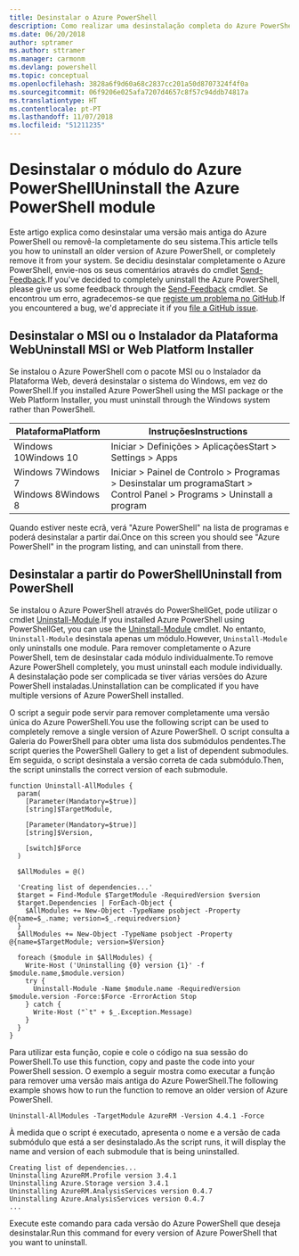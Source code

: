 ```yaml
---
title: Desinstalar o Azure PowerShell
description: Como realizar uma desinstalação completa do Azure PowerShell
ms.date: 06/20/2018
author: sptramer
ms.author: sttramer
ms.manager: carmonm
ms.devlang: powershell
ms.topic: conceptual
ms.openlocfilehash: 3828a6f9d60a68c2837cc201a50d8707324f4f0a
ms.sourcegitcommit: 06f9206e025afa7207d4657c8f57c94ddb74817a
ms.translationtype: HT
ms.contentlocale: pt-PT
ms.lasthandoff: 11/07/2018
ms.locfileid: "51211235"
---
```

# <a name="uninstall-the-azure-powershell-module"></a><span data-ttu-id="ddcfa-103">Desinstalar o módulo do Azure PowerShell</span><span class="sxs-lookup"><span data-stu-id="ddcfa-103">Uninstall the Azure PowerShell module</span></span>

<span data-ttu-id="ddcfa-104">Este artigo explica como desinstalar uma versão mais antiga do Azure PowerShell ou removê-la completamente do seu sistema.</span><span class="sxs-lookup"><span data-stu-id="ddcfa-104">This article tells you how to uninstall an older version of Azure PowerShell, or completely remove it from your system.</span></span> <span data-ttu-id="ddcfa-105">Se decidiu desinstalar completamente o Azure PowerShell, envie-nos os seus comentários através do cmdlet [Send-Feedback](/powershell/module/azurerm.profile/send-feedback).</span><span class="sxs-lookup"><span data-stu-id="ddcfa-105">If you've decided to completely uninstall the Azure PowerShell, please give us some feedback through the [Send-Feedback](/powershell/module/azurerm.profile/send-feedback) cmdlet.</span></span>
<span data-ttu-id="ddcfa-106">Se encontrou um erro, agradecemos-se que [registe um problema no GitHub](https://github.com/azure/azure-powershell/issues).</span><span class="sxs-lookup"><span data-stu-id="ddcfa-106">If you encountered a bug, we'd appreciate it if you [file a GitHub issue](https://github.com/azure/azure-powershell/issues).</span></span>

## <a name="uninstall-msi-or-web-platform-installer"></a><span data-ttu-id="ddcfa-107">Desinstalar o MSI ou o Instalador da Plataforma Web</span><span class="sxs-lookup"><span data-stu-id="ddcfa-107">Uninstall MSI or Web Platform Installer</span></span>

<span data-ttu-id="ddcfa-108">Se instalou o Azure PowerShell com o pacote MSI ou o Instalador da Plataforma Web, deverá desinstalar o sistema do Windows, em vez do PowerShell.</span><span class="sxs-lookup"><span data-stu-id="ddcfa-108">If you installed Azure PowerShell using the MSI package or the Web Platform Installer, you must uninstall through the Windows system rather than PowerShell.</span></span>

| <span data-ttu-id="ddcfa-109">Plataforma</span><span class="sxs-lookup"><span data-stu-id="ddcfa-109">Platform</span></span> | <span data-ttu-id="ddcfa-110">Instruções</span><span class="sxs-lookup"><span data-stu-id="ddcfa-110">Instructions</span></span> |
|----------|--------------|
| <span data-ttu-id="ddcfa-111">Windows 10</span><span class="sxs-lookup"><span data-stu-id="ddcfa-111">Windows 10</span></span> | <span data-ttu-id="ddcfa-112">Iniciar > Definições > Aplicações</span><span class="sxs-lookup"><span data-stu-id="ddcfa-112">Start > Settings > Apps</span></span> |
| <span data-ttu-id="ddcfa-113">Windows 7</span><span class="sxs-lookup"><span data-stu-id="ddcfa-113">Windows 7</span></span> </br><span data-ttu-id="ddcfa-114">Windows 8</span><span class="sxs-lookup"><span data-stu-id="ddcfa-114">Windows 8</span></span> | <span data-ttu-id="ddcfa-115">Iniciar > Painel de Controlo > Programas > Desinstalar um programa</span><span class="sxs-lookup"><span data-stu-id="ddcfa-115">Start > Control Panel > Programs > Uninstall a program</span></span> |

<span data-ttu-id="ddcfa-116">Quando estiver neste ecrã, verá "Azure PowerShell" na lista de programas e poderá desinstalar a partir daí.</span><span class="sxs-lookup"><span data-stu-id="ddcfa-116">Once on this screen you should see "Azure PowerShell" in the program listing, and can uninstall from there.</span></span>

## <a name="uninstall-from-powershell"></a><span data-ttu-id="ddcfa-117">Desinstalar a partir do PowerShell</span><span class="sxs-lookup"><span data-stu-id="ddcfa-117">Uninstall from PowerShell</span></span>

<span data-ttu-id="ddcfa-118">Se instalou o Azure PowerShell através do PowerShellGet, pode utilizar o cmdlet [Uninstall-Module](/powershell/module/powershellget/uninstall-module).</span><span class="sxs-lookup"><span data-stu-id="ddcfa-118">If you installed Azure PowerShell using PowerShellGet, you can use the [Uninstall-Module](/powershell/module/powershellget/uninstall-module) cmdlet.</span></span> <span data-ttu-id="ddcfa-119">No entanto, `Uninstall-Module` desinstala apenas um módulo.</span><span class="sxs-lookup"><span data-stu-id="ddcfa-119">However, `Uninstall-Module` only uninstalls one module.</span></span> <span data-ttu-id="ddcfa-120">Para remover completamente o Azure PowerShell, tem de desinstalar cada módulo individualmente.</span><span class="sxs-lookup"><span data-stu-id="ddcfa-120">To remove Azure PowerShell completely, you must uninstall each module individually.</span></span> <span data-ttu-id="ddcfa-121">A desinstalação pode ser complicada se tiver várias versões do Azure PowerShell instaladas.</span><span class="sxs-lookup"><span data-stu-id="ddcfa-121">Uninstallation can be complicated if you have multiple versions of Azure PowerShell installed.</span></span>

<span data-ttu-id="ddcfa-122">O script a seguir pode servir para remover completamente uma versão única do Azure PowerShell.</span><span class="sxs-lookup"><span data-stu-id="ddcfa-122">You use the following script can be used to completely remove a single version of Azure PowerShell.</span></span> <span data-ttu-id="ddcfa-123">O script consulta a Galeria do PowerShell para obter uma lista dos submódulos pendentes.</span><span class="sxs-lookup"><span data-stu-id="ddcfa-123">The script queries the PowerShell Gallery to get a list of dependent submodules.</span></span> <span data-ttu-id="ddcfa-124">Em seguida, o script desinstala a versão correta de cada submódulo.</span><span class="sxs-lookup"><span data-stu-id="ddcfa-124">Then, the script uninstalls the correct version of each submodule.</span></span>

```powershell-interactive
function Uninstall-AllModules {
  param(
    [Parameter(Mandatory=$true)]
    [string]$TargetModule,

    [Parameter(Mandatory=$true)]
    [string]$Version,

    [switch]$Force
  )

  $AllModules = @()

  'Creating list of dependencies...'
  $target = Find-Module $TargetModule -RequiredVersion $version
  $target.Dependencies | ForEach-Object {
    $AllModules += New-Object -TypeName psobject -Property @{name=$_.name; version=$_.requiredversion}
  }
  $AllModules += New-Object -TypeName psobject -Property @{name=$TargetModule; version=$Version}

  foreach ($module in $AllModules) {
    Write-Host ('Uninstalling {0} version {1}' -f $module.name,$module.version)
    try {
      Uninstall-Module -Name $module.name -RequiredVersion $module.version -Force:$Force -ErrorAction Stop
    } catch {
      Write-Host ("`t" + $_.Exception.Message)
    }
  }
}
```

<span data-ttu-id="ddcfa-125">Para utilizar esta função, copie e cole o código na sua sessão do PowerShell.</span><span class="sxs-lookup"><span data-stu-id="ddcfa-125">To use this function, copy and paste the code into your PowerShell session.</span></span> <span data-ttu-id="ddcfa-126">O exemplo a seguir mostra como executar a função para remover uma versão mais antiga do Azure PowerShell.</span><span class="sxs-lookup"><span data-stu-id="ddcfa-126">The following example shows how to run the function to remove an older version of Azure PowerShell.</span></span>

```powershell-interactive
Uninstall-AllModules -TargetModule AzureRM -Version 4.4.1 -Force
```

<span data-ttu-id="ddcfa-127">À medida que o script é executado, apresenta o nome e a versão de cada submódulo que está a ser desinstalado.</span><span class="sxs-lookup"><span data-stu-id="ddcfa-127">As the script runs, it will display the name and version of each submodule that is being uninstalled.</span></span>

```output
Creating list of dependencies...
Uninstalling AzureRM.Profile version 3.4.1
Uninstalling Azure.Storage version 3.4.1
Uninstalling AzureRM.AnalysisServices version 0.4.7
Uninstalling Azure.AnalysisServices version 0.4.7
...
```

<span data-ttu-id="ddcfa-128">Execute este comando para cada versão do Azure PowerShell que deseja desinstalar.</span><span class="sxs-lookup"><span data-stu-id="ddcfa-128">Run this command for every version of Azure PowerShell that you want to uninstall.</span></span>